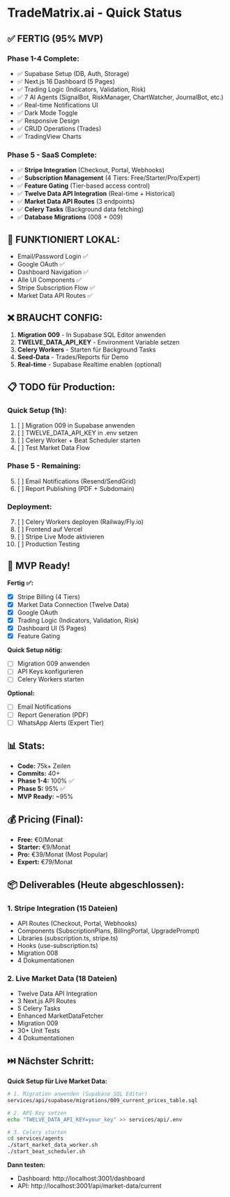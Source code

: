 # TradeMatrix.ai - Quick Status

## ✅ FERTIG (95% MVP)

### Phase 1-4 Complete:
- ✅ Supabase Setup (DB, Auth, Storage)
- ✅ Next.js 16 Dashboard (5 Pages)
- ✅ Trading Logic (Indicators, Validation, Risk)
- ✅ 7 AI Agents (SignalBot, RiskManager, ChartWatcher, JournalBot, etc.)
- ✅ Real-time Notifications UI
- ✅ Dark Mode Toggle
- ✅ Responsive Design
- ✅ CRUD Operations (Trades)
- ✅ TradingView Charts

### Phase 5 - SaaS Complete:
- ✅ **Stripe Integration** (Checkout, Portal, Webhooks)
- ✅ **Subscription Management** (4 Tiers: Free/Starter/Pro/Expert)
- ✅ **Feature Gating** (Tier-based access control)
- ✅ **Twelve Data API Integration** (Real-time + Historical)
- ✅ **Market Data API Routes** (3 endpoints)
- ✅ **Celery Tasks** (Background data fetching)
- ✅ **Database Migrations** (008 + 009)

## 🔧 FUNKTIONIERT LOKAL:
- Email/Password Login ✅
- Google OAuth ✅
- Dashboard Navigation ✅
- Alle UI Components ✅
- Stripe Subscription Flow ✅
- Market Data API Routes ✅

## ❌ BRAUCHT CONFIG:
1. **Migration 009** - In Supabase SQL Editor anwenden
2. **TWELVE_DATA_API_KEY** - Environment Variable setzen
3. **Celery Workers** - Starten für Background Tasks
4. **Seed-Data** - Trades/Reports für Demo
5. **Real-time** - Supabase Realtime enablen (optional)

## 📋 TODO für Production:

### Quick Setup (1h):
1. [ ] Migration 009 in Supabase anwenden
2. [ ] TWELVE_DATA_API_KEY in .env setzen
3. [ ] Celery Worker + Beat Scheduler starten
4. [ ] Test Market Data Flow

### Phase 5 - Remaining:
5. [ ] Email Notifications (Resend/SendGrid)
6. [ ] Report Publishing (PDF + Subdomain)

### Deployment:
7. [ ] Celery Workers deployen (Railway/Fly.io)
8. [ ] Frontend auf Vercel
9. [ ] Stripe Live Mode aktivieren
10. [ ] Production Testing

## 🎯 MVP Ready!

**Fertig ✅:**
- [x] Stripe Billing (4 Tiers)
- [x] Market Data Connection (Twelve Data)
- [x] Google OAuth
- [x] Trading Logic (Indicators, Validation, Risk)
- [x] Dashboard UI (5 Pages)
- [x] Feature Gating

**Quick Setup nötig:**
- [ ] Migration 009 anwenden
- [ ] API Keys konfigurieren
- [ ] Celery Workers starten

**Optional:**
- [ ] Email Notifications
- [ ] Report Generation (PDF)
- [ ] WhatsApp Alerts (Expert Tier)

## 📊 Stats:
- **Code:** 75k+ Zeilen
- **Commits:** 40+
- **Phase 1-4:** 100% ✅
- **Phase 5:** 95% ✅
- **MVP Ready:** ~95%

## 💰 Pricing (Final):
- **Free:** €0/Monat
- **Starter:** €9/Monat
- **Pro:** €39/Monat (Most Popular)
- **Expert:** €79/Monat

## 📦 Deliverables (Heute abgeschlossen):

### 1. Stripe Integration (15 Dateien)
- API Routes (Checkout, Portal, Webhooks)
- Components (SubscriptionPlans, BillingPortal, UpgradePrompt)
- Libraries (subscription.ts, stripe.ts)
- Hooks (use-subscription.ts)
- Migration 008
- 4 Dokumentationen

### 2. Live Market Data (18 Dateien)
- Twelve Data API Integration
- 3 Next.js API Routes
- 5 Celery Tasks
- Enhanced MarketDataFetcher
- Migration 009
- 30+ Unit Tests
- 4 Dokumentationen

## ⏭️ Nächster Schritt:
**Quick Setup für Live Market Data:**
```bash
# 1. Migration anwenden (Supabase SQL Editor)
services/api/supabase/migrations/009_current_prices_table.sql

# 2. API Key setzen
echo "TWELVE_DATA_API_KEY=your_key" >> services/api/.env

# 3. Celery starten
cd services/agents
./start_market_data_worker.sh
./start_beat_scheduler.sh
```

**Dann testen:**
- Dashboard: http://localhost:3001/dashboard
- API: http://localhost:3001/api/market-data/current
